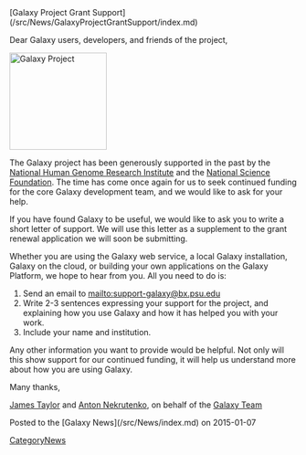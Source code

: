 <div class='newsItemHeader'>[Galaxy Project Grant Support](/src/News/GalaxyProjectGrantSupport/index.md)</div>

Dear Galaxy users, developers, and friends of the project,

<div class='right'><img src="/src/Images/Logos/galaxyLogo200.png" alt="Galaxy Project" width="170" /></div>

The Galaxy project has been generously supported in the past by the [National Human Genome Research Institute](https://www.genome.gov/) and the [National Science Foundation](http://www.nsf.gov/). The time has come once again for us to seek continued funding for the core Galaxy development team, and we would like to ask for your help.

If you have found Galaxy to be useful, we would like to ask you to write a short letter of support. We will use this letter as a supplement to the grant renewal application we will soon be submitting.

Whether you are using the Galaxy web service, a local Galaxy installation, Galaxy on the cloud, or building your own applications on the Galaxy Platform, we hope to hear from you. All you need to do
is:

1. Send an email to [mailto:support-galaxy@bx.psu.edu](support-galaxy@bx.psu.edu)
1. Write 2-3 sentences expressing your support for the project, and explaining how you use Galaxy and how it has helped you with your work.
1. Include your name and institution.

Any other information you want to provide would be helpful. Not only will this show support for our continued funding, it will help us understand more about how you are using Galaxy.

Many thanks,

[James Taylor](/src/JamesTaylor/index.md) and [Anton Nekrutenko](/src/anton/index.md), on behalf of the [Galaxy Team](/src/GalaxyTeam/index.md)

<div class='newsItemFooter'>Posted to the [Galaxy News](/src/News/index.md) on 2015-01-07</div>

[CategoryNews](/src/CategoryNews/index.md)
